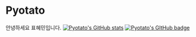 # Pyotato

안녕하세요 표혜민입니다.
[![Pyotato's GitHub stats](https://github-readme-stats.vercel.app/api?username=pyotato)](https://github.com/pyotato/github-readme-stats)
[![Pyotato's GItHub badge](https://img.shields.io/badge/1st%20%20badge-firstbadge-lavender)](https://github.com/pyotato/github-readme-stats)